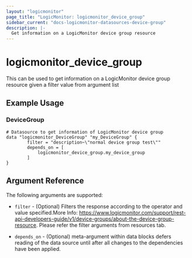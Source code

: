 ```yaml
---
layout: "logicmonitor"
page_title: "LogicMonitor: logicmonitor_device_group"
sidebar_current: "docs-logicmonitor-datasources-device-group"
description: |-
  Get information on a LogicMonitor device group resource
---
```


# logicmonitor_device_group

This can be used to get information on a LogicMonitor device group resource given a filter value from argument list

## Example Usage    
### DeviceGroup
```hcl
# Datasource to get information of LogicMonitor device group
data "logicmonitor_DeviceGroup" "my_DeviceGroup" {
        filter = "description~\"normal device group test\""
        depends_on = [
            logicmonitor_device_group.my_device_group
        ]
}
```

## Argument Reference

The following arguments are supported:
* `filter` - (Optional) Filters the response according to the operator and value specified.More Info: https://www.logicmonitor.com/support/rest-api-developers-guide/v1/device-groups/about-the-device-group-resource. Please refer the filter arguments from resources tab.

* `depends_on` - (Optional) meta-argument within data blocks defers reading of the data source until after all changes to the dependencies have been applied.

